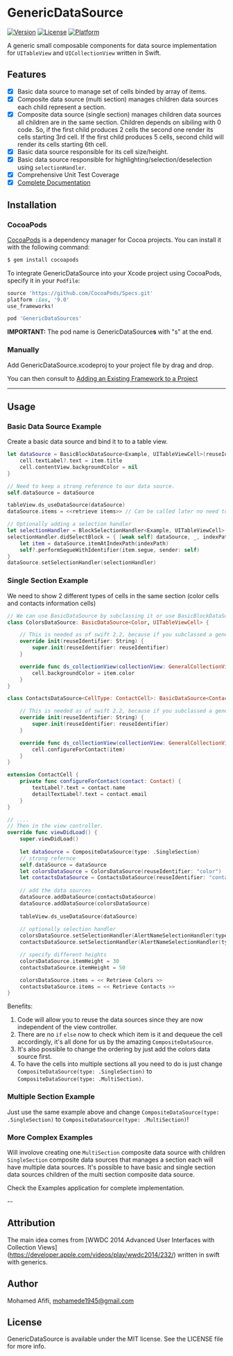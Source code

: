 # GenericDataSource

[![Version](https://img.shields.io/cocoapods/v/GenericDataSources.svg?style=flat)](http://cocoapods.org/pods/GenericDataSources)
[![License](https://img.shields.io/cocoapods/l/GenericDataSources.svg?style=flat)](http://cocoapods.org/pods/GenericDataSources)
[![Platform](https://img.shields.io/cocoapods/p/GenericDataSources.svg?style=flat)](http://cocoapods.org/pods/GenericDataSources)

A generic small composable components for data source implementation for `UITableView` and `UICollectionView` written in Swift.

## Features

- [x] Basic data source to manage set of cells binded by array of items.
- [x] Composite data source (multi section) manages children data sources each child represent a section.
- [x] Composite data source (single section) manages children data sources all children are in the same section. Children depends on sibiling with 0 code. So, if the first child produces 2 cells the second one render its cells starting 3rd cell. If the first child produces 5 cells, second child will render its cells starting 6th cell.
- [x] Basic data source responsible for its cell size/height.
- [x] Basic data source responsible for highlighting/selection/deselection using `selectionHandler`.
- [x] Comprehensive Unit Test Coverage
- [x] [Complete Documentation](http://cocoadocs.org/docsets/GenericDataSources)

## Installation

### CocoaPods

[CocoaPods](http://cocoapods.org) is a dependency manager for Cocoa projects. You can install it with the following command:

```bash
$ gem install cocoapods
```

To integrate GenericDataSource into your Xcode project using CocoaPods, specify it in your `Podfile`:

```ruby
source 'https://github.com/CocoaPods/Specs.git'
platform :ios, '9.0'
use_frameworks!

pod 'GenericDataSources'
```
**IMPORTANT:** The pod name is GenericDataSource**s** with "s" at the end.

### Manually

Add GenericDataSource.xcodeproj to your project file by drag and drop. 

You can then consult to [Adding an Existing Framework to a Project](https://developer.apple.com/library/ios/recipes/xcode_help-structure_navigator/articles/Adding_a_Framework.html)

---
## Usage

### Basic Data Source Example
Create a basic data source and bind it to to a table view.

```swift
let dataSource = BasicBlockDataSource<Example, UITableViewCell>(reuseIdentifier: "cell") { (item: Example, cell: UITableViewCell, _) -> Void in
    cell.textLabel?.text = item.title
    cell.contentView.backgroundColor = nil
}

// Need to keep a strong reference to our data source.
self.dataSource = dataSource

tableView.ds_useDataSource(dataSource)
dataSource.items = <<retrieve items>> // Can be called later no need to set them immediately.

// Optionally adding a selection handler
let selectionHandler = BlockSelectionHandler<Example, UITableViewCell>()
selectionHandler.didSelectBlock = { [weak self] dataSource, _, indexPath in
    let item = dataSource.itemAtIndexPath(indexPath)
    self?.performSegueWithIdentifier(item.segue, sender: self)
}
dataSource.setSelectionHandler(selectionHandler)
```

### Single Section Example

We need to show 2 different types of cells in the same section (color cells and contacts information cells)

```swift
// We can use BasicDataSource by subclassing it or use BasicBlockDataSource as in the previous example.
class ColorsDataSource: BasicDataSource<Color, UITableViewCell> {

    // This is needed as of swift 2.2, because if you subclassed a generic class, initializers are not inherited.
    override init(reuseIdentifier: String) {
        super.init(reuseIdentifier: reuseIdentifier)
    }

    override func ds_collectionView(collectionView: GeneralCollectionView, configureCell cell: CellType, withItem item: Color, atIndexPath indexPath: NSIndexPath) {
        cell.backgroundColor = item.color
    }
}

class ContactsDataSource<CellType: ContactCell>: BasicDataSource<Contact, ContactCell> {

    // This is needed as of swift 2.2, because if you subclassed a generic class, initializers are not inherited.
    override init(reuseIdentifier: String) {
        super.init(reuseIdentifier: reuseIdentifier)
    }

    override func ds_collectionView(collectionView: GeneralCollectionView, configureCell cell: ContactCell, withItem item: Contact, atIndexPath indexPath: NSIndexPath) {
        cell.configureForContact(item)
    }
}

extension ContactCell {
    private func configureForContact(contact: Contact) {
        textLabel?.text = contact.name
        detailTextLabel?.text = contact.email
    }
}

// ....
// Then in the view controller.
override func viewDidLoad() {
    super.viewDidLoad()
    
    let dataSource = CompositeDataSource(type: .SingleSection)
    // strong refernce
    self.dataSource = dataSource
    let colorsDataSource = ColorsDataSource(reuseIdentifier: "color")
    let contactsDataSource = ContactsDataSource(reuseIdentifier: "contact")
    
    // add the data sources
    dataSource.addDataSource(contactsDataSource)
    dataSource.addDataSource(colorsDataSource)
    
    tableView.ds_useDataSource(dataSource)
    
    // optionally selection handler
    colorsDataSource.setSelectionHandler(AlertNameSelectionHandler(typeName: "color"))
    contactsDataSource.setSelectionHandler(AlertNameSelectionHandler(typeName: "contact"))

    // specify different heights
    colorsDataSource.itemHeight = 30
    contactsDataSource.itemHeight = 50

    colorsDataSource.items = << Retrieve Colors >>
    contactsDataSource.items = << Retrieve Contacts >>
}

```
Benefits:

1. Code will allow you to reuse the data sources since they are now independent of the view controller.
2. There are no `if` `else` now to check which item is it and dequeue the cell accordingly, it's all done for us by the amazing `CompositeDataSource`.
3. It's also possible to change the ordering by just add the colors data source first.
4. To have the cells into multiple sections all you need to do is just change `CompositeDataSource(type: .SingleSection)` to `CompositeDataSource(type: .MultiSection)`.

### Multiple Section Example

Just use the same example above and change `CompositeDataSource(type: .SingleSection)` to `CompositeDataSource(type: .MultiSection)`!

### More Complex Examples

Will involove creating one `MultiSection` composite data source with children `SingleSection` composite data sources that manages a section each will have multiple data sources. It's possible to have basic and single section data sources children of the multi section composite data source.

Check the Examples application for complete implementation.

--
## Attribution

The main idea comes from [WWDC 2014 Advanced User Interfaces with Collection Views] (https://developer.apple.com/videos/play/wwdc2014/232/)
written in swift with generics.

## Author

Mohamed Afifi, mohamede1945@gmail.com

## License

GenericDataSource is available under the MIT license. See the LICENSE file for more info.
